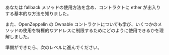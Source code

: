 あなたは fallback メソッドの使用方法を含め、コントラクトに ether が出入りする基本的な方法を知りました。

また、OpenZeppelin の Ownable コントラクトについても学び、いくつかのメソッドの使用を特権的なアドレスに制限するためにどのように使用できるかを理解しました。

準備ができたら、次のレベルに進んでください。
